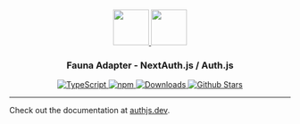 <p align="center">
  <br/>
  <a href="https://authjs.dev" target="_blank">
    <img height="64px" src="https://authjs.dev/img/logo-sm.png" />
  </a>
  <a href="https://fauna.com" target="_blank">
    <img height="64px" src="https://authjs.dev/img/adapters/fauna.svg"/>
  </a>
  <h3 align="center"><b>Fauna Adapter</b> - NextAuth.js / Auth.js</a></h3>
  <p align="center" style="align: center;">
    <a href="https://npm.im/@auth/fauna-adapter">
      <img src="https://img.shields.io/badge/TypeScript-blue?style=flat-square" alt="TypeScript" />
    </a>
    <a href="https://npm.im/@auth/fauna-adapter">
      <img alt="npm" src="https://img.shields.io/npm/v/@auth/fauna-adapter?color=green&label=@auth/fauna-adapter&style=flat-square">
    </a>
    <a href="https://www.npmtrends.com/@auth/fauna-adapter">
      <img src="https://img.shields.io/npm/dm/@auth/fauna-adapter?label=%20downloads&style=flat-square" alt="Downloads" />
    </a>
    <a href="https://github.com/nextauthjs/next-auth/stargazers">
      <img src="https://img.shields.io/github/stars/nextauthjs/next-auth?style=flat-square" alt="Github Stars" />
    </a>
  </p>
</p>

---

Check out the documentation at [authjs.dev](https://authjs.dev/reference/adapter/fauna).
